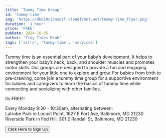 ```yaml
---
title: 'Tummy Time Group'
id: 'tummy-time'
img: 'https://dkbi9cj3nodif.cloudfront.net/tummy-time_flyer.png'
duration: '1 hour'
price: 'FREE'
pubDate: 2024-10-05
author: 'Tiny Tides Brah'
tags: ['astro', 'tummy-time', 'services']
---
```


Tummy time is an essential part of your baby’s development. It helps to strengthen your baby’s neck, back, and shoulder muscles
and promotes motor skills. Our groups are designed to provide a fun and engaging environment for your little one to explore and
grow. For babies from birth to pre-crawling, come join a tummy time group for a supportive environment for babies and caregivers
to learn the basics of tummy time while connecting and socializing with other families.

Its FREE!!

<p class="font-semibold">
    Every Monday 9:30 - 10:30am, alternating between: <br/>
    Latrobe Park in Locust Point, 1627 E Fort Ave, Baltimore, MD 21230 <br/>
    Riverside Park in Fed Hill, 301 E Randall St, Baltimore, MD 21230
</p>

<a href="https://tally.so/r/3j8M6a" target="_blank">
<button
class="font-semibold text-base px-6 py-3 transition-all duration-300 ease-in-out cursor-pointer rounded-md hover:scale-[1.02] shadow-lg hover:shadow-2xl text-black bg-[#9ddcdc] hover:bg-[#90e8e8]">
Click Here to Sign Up
</button>
<a>
